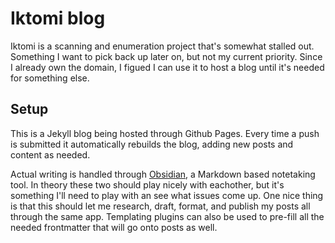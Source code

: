 # Iktomi blog

Iktomi is a scanning and enumeration project that's somewhat stalled out. Something I want to pick back up later on, but not my current priority. Since I already own the domain, I figued I can use it to host a blog until it's needed for something else. 

## Setup

This is a Jekyll blog being hosted through Github Pages. Every time a push is submitted it automatically rebuilds the blog, adding new posts and content as needed. 

Actual writing is handled through [Obsidian](obsidian.md), a Markdown based notetaking tool. In theory these two should play nicely with eachother, but it's something I'll need to play with an see what issues come up. One nice thing is that this should let me research, draft, format, and publish my posts all through the same app. Templating plugins can also be used to pre-fill all the needed frontmatter that will go onto posts as well. 
